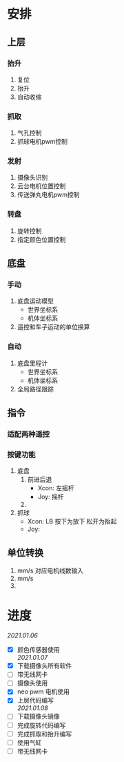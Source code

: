 # 安排
## 上层
### 抬升
1. 复位
2. 抬升
3. 自动收缩
### 抓取
1. 气孔控制
2. 抓球电机pwm控制
### 发射
1. 摄像头识别
2. 云台电机位置控制
3. 传送弹丸电机pwm控制
### 转盘
1. 旋转控制
2. 指定颜色位置控制
## 底盘
### 手动
1. 底盘运动模型
    - 世界坐标系
    - 机体坐标系
2. 遥控和车子运动的单位换算
### 自动
1. 底盘里程计
    - 世界坐标系
    - 机体坐标系
2. 全局路径跟踪
## 指令
### 适配两种遥控
### 按键功能
1. 底盘
    1. 前进后退 
        - Xcon: 左摇杆
        - Joy: 摇杆
    2. 
2. 抓球
    - Xcon: LB 按下为放下 松开为抬起
    - Joy:

## 单位转换
1. mm/s 对应电机线数输入
2. mm/s 
3. 







# 进度      


*2021.01.06*   
* [x] 颜色传感器使用    
*2021.01.07*    
* [x] 下载摄像头所有软件    
* [ ] 带无线网卡    
* [ ] 摄像头使用    
* [X] neo pwm 电机使用    
* [x] 上层代码编写    
*2021.01.08*
* [ ] 下载摄像头镜像
* [ ] 完成旋转代码编写
* [ ] 完成抓取和抬升编写
* [ ] 使用气缸
* [ ] 带无线网卡  
